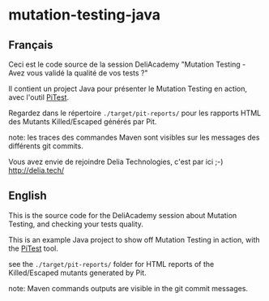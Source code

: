 # mutation-testing-java

## Français 

Ceci est le code source de la session DeliAcademy "Mutation Testing - Avez vous validé la qualité de vos tests ?"

Il contient un project Java pour présenter le Mutation Testing en action, avec l'outil [PiTest](https://pitest.org/).

Regardez dans le répertoire `./target/pit-reports/` pour les rapports HTML des Mutants Killed/Escaped générés par Pit.

note: les traces des commandes Maven sont visibles sur les messages des différents git commits.

Vous avez envie de rejoindre Delia Technologies, c'est par ici ;-) http://delia.tech/

## English 

This is the source code for the DeliAcademy session about Mutation Testing, and checking your tests quality.

This is an example Java project to show off Mutation Testing in action, with the [PiTest](https://pitest.org/) tool.

see the `./target/pit-reports/` folder for HTML reports of the Killed/Escaped mutants generated by Pit.

note: Maven commands outputs are visible in the git commit messages.
